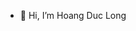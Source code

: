 - 👋 Hi, I’m Hoang Duc Long

<!---
DucLong06/DucLong06 is a ✨ special ✨ repository because its `README.md` (this file) appears on your GitHub profile.
You can click the Preview link to take a look at your changes.
--->


